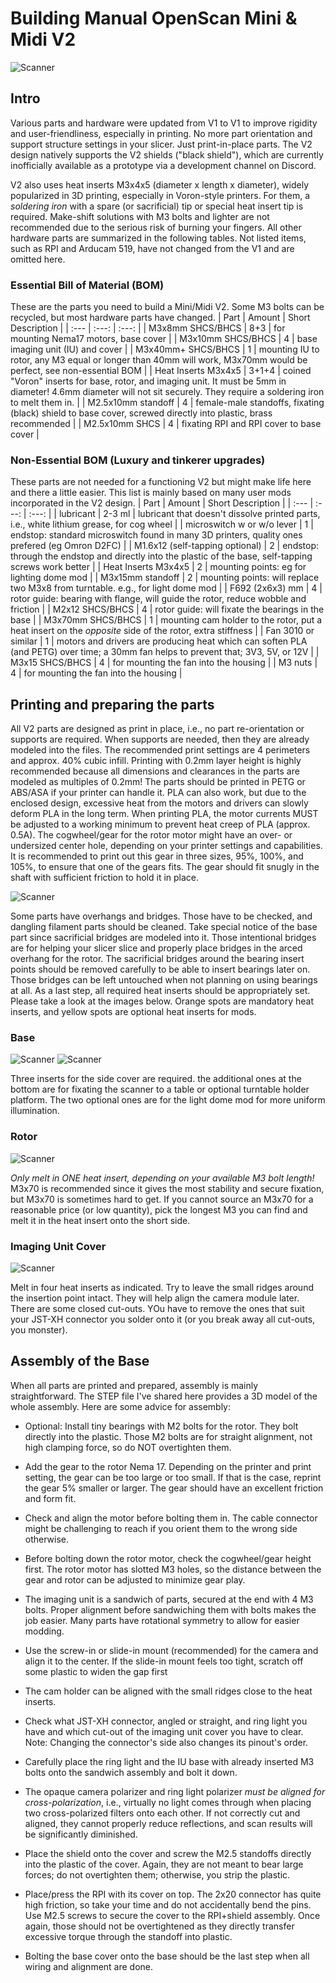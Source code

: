 # Building Manual OpenScan Mini & Midi V2

![Scanner](https://github.com/probably-Erwins-Cat/OpenScan-Design/blob/main/images/OpenScanMiniV2.jpg?raw=true)

## Intro
Various parts and hardware were updated from V1 to V1 to improve rigidity and user-friendliness, especially in printing. No more part orientation and support structure settings in your slicer. Just print-in-place parts. The V2 design natively supports the V2 shields ("black shield"), which are currently inofficially available as a prototype via a development channel on Discord.  

V2 also uses heat inserts M3x4x5 (diameter x length x diameter), widely popularized in 3D printing, especially in Voron-style printers. For them, a *soldering iron* with a spare (or sacrificial) tip or special heat insert tip is required. Make-shift solutions with M3 bolts and lighter are not recommended due to the serious risk of burning your fingers.
All other hardware parts are summarized in the following tables. Not listed items, such as RPI and Arducam 519, have not changed from the V1 and are omitted here.

### Essential Bill of Material (BOM)
These are the parts you need to build a Mini/Midi V2. Some M3 bolts can be recycled, but most hardware parts have changed.
| Part | Amount | Short Description |
| :--- | :---: | :---: |
| M3x8mm SHCS/BHCS | 8+3 | for mounting Nema17 motors, base cover |
| M3x10mm SHCS/BHCS | 4 | base imaging unit (IU) and cover |
| M3x40mm+ SHCS/BHCS | 1 | mounting IU to rotor, any M3 equal or longer than 40mm will work, M3x70mm would be perfect, see non-essential BOM |
| Heat Inserts M3x4x5 | 3+1+4 | coined "Voron" inserts for base, rotor, and imaging unit. It must be 5mm in diameter! 4.6mm diameter will not sit securely. They require a soldering iron to melt them in. |
| M2.5x10mm standoff | 4 | female-male standoffs, fixating (black) shield to base cover, screwed directly into plastic, brass recommended |
| M2.5x10mm SHCS | 4 | fixating RPI and RPI cover to base cover |

### Non-Essential BOM (Luxury and tinkerer upgrades)
These parts are not needed for a functioning V2 but might make life here and there a little easier. This list is mainly based on many user mods incorporated in the V2 design.
| Part | Amount | Short Description |
| :--- | :---: | :---: |
| lubricant | 2-3 ml | lubricant that doesn't dissolve printed parts, i.e., white lithium grease, for cog wheel |
| microswitch w or w/o lever | 1 | endstop: standard microswitch found in many 3D printers, quality ones prefered (eg Omron D2FC) |
| M1.6x12 (self-tapping optional) | 2 | endstop: through the endstop and directly into the plastic of the base, self-tapping screws work better |
| Heat Inserts M3x4x5 | 2 | mounting points: eg for lighting dome mod |
| M3x15mm standoff | 2 | mounting points: will replace two M3x8 from turntable. e.g., for light dome mod |
| F692 (2x6x3) mm | 4 | rotor guide: bearing with flange, will guide the rotor, reduce wobble and friction |
| M2x12 SHCS/BHCS | 4 | rotor guide: will fixate the bearings in the base |
| M3x70mm SHCS/BHCS | 1 | mounting cam holder to the rotor, put a heat insert on the *opposite* side of the rotor, extra stiffness |
| Fan 3010 or similar | 1 | motors and drivers are producing heat which can soften PLA (and PETG) over time; a 30mm fan helps to prevent that; 3V3, 5V, or 12V |
| M3x15 SHCS/BHCS | 4 | for mounting the fan into the housing |
| M3 nuts | 4 | for mounting the fan into the housing |

## Printing and preparing the parts
All V2 parts are designed as print in place, i.e., no part re-orientation or supports are required. When supports are needed, then they are already modeled into the files. The recommended print settings are 4 perimeters and approx. 40% cubic infill. Printing with 0.2mm layer height is highly recommended because all dimensions and clearances in the parts are modeled as multiples of 0.2mm! 
The parts should be printed in PETG or ABS/ASA if your printer can handle it. PLA can also work, but due to the enclosed design, excessive heat from the motors and drivers can slowly deform PLA in the long term. When printing PLA, the motor currents MUST be adjusted to a working minimum to prevent heat creep of PLA (approx. 0.5A).
The cogwheel/gear for the rotor motor might have an over- or undersized center hole, depending on your printer settings and capabilities. It is recommended to print out this gear in three sizes, 95%, 100%, and 105%, to ensure that one of the gears fits. The gear should fit snugly in the shaft with sufficient friction to hold it in place.

![Scanner](https://github.com/probably-Erwins-Cat/OpenScan-Design/blob/main/images/bridging-help.jpg?raw=true)

Some parts have overhangs and bridges. Those have to be checked, and dangling filament parts should be cleaned. Take special notice of the base part since sacrificial bridges are modeled into it. Those intentional bridges are for helping your slicer slice and properly place bridges in the arced overhang for the rotor. The sacrificial bridges around the bearing insert points should be removed carefully to be able to insert bearings later on. Those bridges can be left untouched when not planning on using bearings at all.
As a last step, all required heat inserts should be appropriately set. Please take a look at the images below. Orange spots are mandatory heat inserts, and yellow spots are optional heat inserts for mods.

### Base

![Scanner](https://github.com/probably-Erwins-Cat/OpenScan-Design/blob/main/images/heatinserts-base.png?raw=true)
![Scanner](https://github.com/probably-Erwins-Cat/OpenScan-Design/blob/main/images/heatinserts-base-2.png?raw=true)

Three inserts for the side cover are required. the additional ones at the bottom are for fixating the scanner to a table or optional turntable holder platform. The two optional ones are for the light dome mod for more uniform illumination.

### Rotor

![Scanner](https://github.com/probably-Erwins-Cat/OpenScan-Design/blob/main/images/heatinserts-rotor.png?raw=true)

*Only melt in ONE heat insert, depending on your available M3 bolt length!* M3x70 is recommended since it gives the most stability and secure fixation, but M3x70 is sometimes hard to get. If you cannot source an M3x70 for a reasonable price (or low quantity), pick the longest M3 you can find and melt it in the heat insert onto the short side.

### Imaging Unit Cover

![Scanner](https://github.com/probably-Erwins-Cat/OpenScan-Design/blob/main/images/heatinserts-IU-cover.png?raw=true)

Melt in four heat inserts as indicated. Try to leave the small ridges around the insertion point intact. They will help align the camera module later. There are some closed cut-outs. YOu have to remove the ones that suit your JST-XH connector you solder onto it (or you break away all cut-outs, you monster).

## Assembly of the Base
When all parts are printed and prepared, assembly is mainly straightforward. The STEP file I've shared here provides a 3D model of the whole assembly. Here are some advice for assembly:

- Optional: Install tiny bearings with M2 bolts for the rotor. They bolt directly into the plastic. Those M2 bolts are for straight alignment, not high clamping force, so do NOT overtighten them.
- Add the gear to the rotor Nema 17. Depending on the printer and print setting, the gear can be too large or too small. If that is the case, reprint the gear 5% smaller or larger. The gear should have an excellent friction and form fit.
- Check and align the motor before bolting them in. The cable connector might be challenging to reach if you orient them to the wrong side otherwise.
- Before bolting down the rotor motor, check the cogwheel/gear height first. The rotor motor has slotted M3 holes, so the distance between the gear and rotor can be adjusted to minimize gear play.

- The imaging unit is a sandwich of parts, secured at the end with 4 M3 bolts. Proper alignment before sandwiching them with bolts makes the job easier. Many parts have rotational symmetry to allow for easier modding.
- Use the screw-in or slide-in mount (recommended) for the camera and align it to the center. If the slide-in mount feels too tight, scratch off some plastic to widen the gap first 
- The cam holder can be aligned with the small ridges close to the heat inserts.
- Check what JST-XH connector, angled or straight, and ring light you have and which cut-out of the imaging unit cover you have to clear. Note: Changing the connector's side also changes its pinout's order.
- Carefully place the ring light and the IU base with already inserted M3 bolts onto the sandwich assembly and bolt it down.
- The opaque camera polarizer and ring light polarizer *must be aligned for cross-polarization*, i.e., virtually no light comes through when placing two cross-polarized filters onto each other. If not correctly cut and aligned, they cannot properly reduce reflections, and scan results will be significantly diminished.

- Place the shield onto the cover and screw the M2.5 standoffs directly into the plastic of the cover. Again, they are not meant to bear large forces; do not overtighten them; otherwise, you strip the plastic. 
- Place/press the RPI with its cover on top. The 2x20 connector has quite high friction, so take your time and do not accidentally bend the pins. Use M2.5 screws to secure the cover to the RPI+shield assembly. Once again, those should not be overtightened as they directly transfer excessive torque through the standoff into plastic.
- Bolting the base cover onto the base should be the last step when all wiring and alignment are done.




